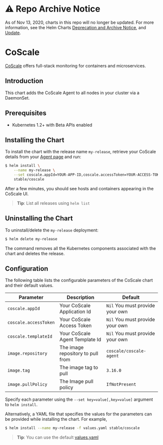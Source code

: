 # ⚠️ Repo Archive Notice

As of Nov 13, 2020, charts in this repo will no longer be updated.
For more information, see the Helm Charts [Deprecation and Archive Notice](https://github.com/helm/charts#%EF%B8%8F-deprecation-and-archive-notice), and [Update](https://helm.sh/blog/charts-repo-deprecation/).

# CoScale

[CoScale](https://www.coscale.com/) offers full-stack monitoring for containers and microservices.

## Introduction

This chart adds the CoScale Agent to all nodes in your cluster via a DaemonSet.

## Prerequisites

- Kubernetes 1.2+ with Beta APIs enabled

## Installing the Chart

To install the chart with the release name `my-release`, retrieve your CoScale details from your [Agent page](https://app.coscale.com/) and run:

```bash
$ helm install \
    --name my-release \
    --set coscale.appId=YOUR-APP-ID,coscale.accessToken=YOUR-ACCESS-TOKEN,coscale.templateId=YOUR-TEMPLATE-ID \
    stable/coscale
```

After a few minutes, you should see hosts and containers appearing in the CoScale UI.

> **Tip**: List all releases using `helm list`

## Uninstalling the Chart

To uninstall/delete the `my-release` deployment:

```bash
$ helm delete my-release
```

The command removes all the Kubernetes components associated with the chart and deletes the release.

## Configuration

The following table lists the configurable parameters of the CoScale chart and their default values.

|      Parameter              |          Description               |                         Default           |
|-----------------------------|------------------------------------|-------------------------------------------|
| `coscale.appId`             | Your CoScale Application Id        | `Nil` You must provide your own           |
| `coscale.accessToken`       | Your CoScale Access Token          | `Nil` You must provide your own           |
| `coscale.templateId`        | Your CoScale Agent Template Id     | `Nil` You must provide your own           |
| `image.repository`          | The image repository to pull from  | `coscale/coscale-agent`                   |
| `image.tag`                 | The image tag to pull              | `3.16.0`                                 |
| `image.pullPolicy`          | The Image pull policy              | `IfNotPresent`                            |


Specify each parameter using the `--set key=value[,key=value]` argument to `helm install`.

Alternatively, a YAML file that specifies the values for the parameters can be provided while installing the chart. For example,

```bash
$ helm install --name my-release -f values.yaml stable/coscale
```

> **Tip**: You can use the default [values.yaml](values.yaml)
